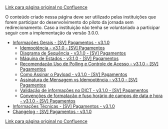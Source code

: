 [Link para página original no Confluence](https://openfinancebrasil.atlassian.net/wiki/spaces/OF/pages/164528467)

O conteúdo criado nessa página deve ser utilizado pelas instituições que forem participar do desenvolvimento do piloto da jornada sem redirecionamento. Caso a instituição não tenha se voluntariado a participar seguir com a implementação da versão 3.0.0.

- [Informações Gerais - \[SV\] Pagamentos - v3.1.0](../../../../../../../OF/Open%20Finance%20Brasil/Especifica%c3%a7%c3%b5es%20de%20APIs/Servi%c3%a7os%20-%20SV/[SV]%20Inicia%c3%a7%c3%a3o%20de%20Pagamentos/[SV]%20API%20-%20Pagamentos/v3.1.0%20%e2%80%93%20[SV]%20Pagamentos%20%28Piloto%20JSR%29/Informa%c3%a7%c3%b5es%20Gerais%20-%20[SV]%20Pagamentos%20-%20v3.1.0/index)
    - [Idempotência - v3.1.0 - \[SV\] Pagamentos](../../../../../../../OF/Open%20Finance%20Brasil/Especifica%c3%a7%c3%b5es%20de%20APIs/Servi%c3%a7os%20-%20SV/[SV]%20Inicia%c3%a7%c3%a3o%20de%20Pagamentos/[SV]%20API%20-%20Pagamentos/v3.1.0%20%e2%80%93%20[SV]%20Pagamentos%20%28Piloto%20JSR%29/Informa%c3%a7%c3%b5es%20Gerais%20-%20[SV]%20Pagamentos%20-%20v3.1.0/Idempot%c3%aancia%20-%20v3.1.0%20-%20[SV]%20Pagamentos)
    - [Diagrama de Sequência - v3.1.0 - \[SV\] Pagamentos](../../../../../../../OF/Open%20Finance%20Brasil/Especifica%c3%a7%c3%b5es%20de%20APIs/Servi%c3%a7os%20-%20SV/[SV]%20Inicia%c3%a7%c3%a3o%20de%20Pagamentos/[SV]%20API%20-%20Pagamentos/v3.1.0%20%e2%80%93%20[SV]%20Pagamentos%20%28Piloto%20JSR%29/Informa%c3%a7%c3%b5es%20Gerais%20-%20[SV]%20Pagamentos%20-%20v3.1.0/Diagrama%20de%20Sequ%c3%aancia%20-%20v3.1.0%20-%20[SV]%20Pagamentos)
    - [Máquina de Estados - v3.1.0 - \[SV\] Pagamentos](../../../../../../../OF/Open%20Finance%20Brasil/Especifica%c3%a7%c3%b5es%20de%20APIs/Servi%c3%a7os%20-%20SV/[SV]%20Inicia%c3%a7%c3%a3o%20de%20Pagamentos/[SV]%20API%20-%20Pagamentos/v3.1.0%20%e2%80%93%20[SV]%20Pagamentos%20%28Piloto%20JSR%29/Informa%c3%a7%c3%b5es%20Gerais%20-%20[SV]%20Pagamentos%20-%20v3.1.0/M%c3%a1quina%20de%20Estados%20-%20v3.1.0%20-%20[SV]%20Pagamentos)
    - [Recomendação Uso de Polling e Controle de Acesso - v3.1.0 - \[SV\] Pagamentos](../../../../../../../OF/Open%20Finance%20Brasil/Especifica%c3%a7%c3%b5es%20de%20APIs/Servi%c3%a7os%20-%20SV/[SV]%20Inicia%c3%a7%c3%a3o%20de%20Pagamentos/[SV]%20API%20-%20Pagamentos/v3.1.0%20%e2%80%93%20[SV]%20Pagamentos%20%28Piloto%20JSR%29/Informa%c3%a7%c3%b5es%20Gerais%20-%20[SV]%20Pagamentos%20-%20v3.1.0/Recomenda%c3%a7%c3%a3o%20Uso%20de%20Polling%20e%20Controle%20de%20Acesso%20-%20v3.1.0%20-%20[SV]%20Pagamentos)
    - [Como Assinar o Payload - v3.1.0 - \[SV\] Pagamentos](../../../../../../../OF/Open%20Finance%20Brasil/Especifica%c3%a7%c3%b5es%20de%20APIs/Servi%c3%a7os%20-%20SV/[SV]%20Inicia%c3%a7%c3%a3o%20de%20Pagamentos/[SV]%20API%20-%20Pagamentos/v3.1.0%20%e2%80%93%20[SV]%20Pagamentos%20%28Piloto%20JSR%29/Informa%c3%a7%c3%b5es%20Gerais%20-%20[SV]%20Pagamentos%20-%20v3.1.0/Como%20Assinar%20o%20Payload%20-%20v3.1.0%20-%20[SV]%20Pagamentos)
    - [Assinatura de Mensagem vs Idempotência - v3.1.0 - \[SV\] Pagamentos](../../../../../../../OF/Open%20Finance%20Brasil/Especifica%c3%a7%c3%b5es%20de%20APIs/Servi%c3%a7os%20-%20SV/[SV]%20Inicia%c3%a7%c3%a3o%20de%20Pagamentos/[SV]%20API%20-%20Pagamentos/v3.1.0%20%e2%80%93%20[SV]%20Pagamentos%20%28Piloto%20JSR%29/Informa%c3%a7%c3%b5es%20Gerais%20-%20[SV]%20Pagamentos%20-%20v3.1.0/Assinatura%20de%20Mensagem%20vs%20Idempot%c3%aancia%20-%20v3.1.0%20-%20[SV]%20Pagamentos)
    - [Validação de informações no DICT - v3.1.0 - \[SV\] Pagamentos](../../../../../../../OF/Open%20Finance%20Brasil/Especifica%c3%a7%c3%b5es%20de%20APIs/Servi%c3%a7os%20-%20SV/[SV]%20Inicia%c3%a7%c3%a3o%20de%20Pagamentos/[SV]%20API%20-%20Pagamentos/v3.1.0%20%e2%80%93%20[SV]%20Pagamentos%20%28Piloto%20JSR%29/Informa%c3%a7%c3%b5es%20Gerais%20-%20[SV]%20Pagamentos%20-%20v3.1.0/Valida%c3%a7%c3%a3o%20de%20informa%c3%a7%c3%b5es%20no%20DICT%20-%20v3.1.0%20-%20[SV]%20Pagamentos)
    - [Convenções de formatação e fuso horário de campos de data e hora - v3.1.0 - \[SV\] Pagamentos](../../../../../../../OF/Open%20Finance%20Brasil/Especifica%c3%a7%c3%b5es%20de%20APIs/Servi%c3%a7os%20-%20SV/[SV]%20Inicia%c3%a7%c3%a3o%20de%20Pagamentos/[SV]%20API%20-%20Pagamentos/v3.1.0%20%e2%80%93%20[SV]%20Pagamentos%20%28Piloto%20JSR%29/Informa%c3%a7%c3%b5es%20Gerais%20-%20[SV]%20Pagamentos%20-%20v3.1.0/Conven%c3%a7%c3%b5es%20de%20formata%c3%a7%c3%a3o%20e%20fuso%20hor%c3%a1rio%20de%20campos%20de%20data%20e%20hora%20-%20v3.1.0%20-%20[SV]%20Pagamentos)
- [Informações Técnicas - \[SV\] Pagamentos - v3.1.0](../../../../../../../OF/Open%20Finance%20Brasil/Especifica%c3%a7%c3%b5es%20de%20APIs/Servi%c3%a7os%20-%20SV/[SV]%20Inicia%c3%a7%c3%a3o%20de%20Pagamentos/[SV]%20API%20-%20Pagamentos/v3.1.0%20%e2%80%93%20[SV]%20Pagamentos%20%28Piloto%20JSR%29/Informa%c3%a7%c3%b5es%20T%c3%a9cnicas%20-%20[SV]%20Pagamentos%20-%20v3.1.0)
- [Changelog - \[SV\] Pagamentos - v3.1.0](../../../../../../../OF/Open%20Finance%20Brasil/Especifica%c3%a7%c3%b5es%20de%20APIs/Servi%c3%a7os%20-%20SV/[SV]%20Inicia%c3%a7%c3%a3o%20de%20Pagamentos/[SV]%20API%20-%20Pagamentos/v3.1.0%20%e2%80%93%20[SV]%20Pagamentos%20%28Piloto%20JSR%29/Changelog%20-%20[SV]%20Pagamentos%20-%20v3.1.0)

[Link para página original no Confluence](https://openfinancebrasil.atlassian.net/wiki/spaces/OF/pages/164528467)